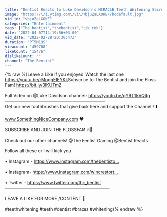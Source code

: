 ```yaml
---
title: "Dentist Reacts to Luke Davidson's MIRACLE Teeth Whitening Secrets?!"
image: "https:\/\/i.ytimg.com\/vi\/vbjuZaLXOKE\/hqdefault.jpg"
vid_id: "vbjuZaLXOKE"
categories: "Entertainment"
tags: ["The bentist","thebentist","tik tok"]
date: "2022-04-07T14:19:56+03:00"
vid_date: "2022-02-28T20:30:47Z"
duration: "PT5M19S"
viewcount: "459708"
likeCount: "15476"
dislikeCount: ""
channel: "The Bentist"
---
```

{% raw %}Leave a Like if you enjoyed!  Watch the last one <a rel="nofollow" target="blank" href="https://youtu.be/rMpggEIEYKk​">https://youtu.be/rMpggEIEYKk​</a>  Subscribe to The Bentist and join the Floss Fam! <a rel="nofollow" target="blank" href="https://bit.ly/3lKUTmZ">https://bit.ly/3lKUTmZ</a><br /><br />Full Video on @Luke Davidson channel : <a rel="nofollow" target="blank" href="https://youtu.be/qY9T15VQItg">https://youtu.be/qY9T15VQItg</a><br />———————————————————————<br />Get our new toothbrushes that give back here and support the Channel!! ⬇️<br /><br />www.SomethingNiceCompany.com ❤️<br /><br />SUBSCRIBE AND JOIN THE FLOSSFAM 🔥🦷<br /><br />Check out our other channels!  @The Bentist Gaming   @Bentist Reacts ​<br /><br />Follow all these or I will kick you <br /><br />•  Instagram - <a rel="nofollow" target="blank" href="https://www.instagram.com/thebentisto...​">https://www.instagram.com/thebentisto...​</a> <br /><br />• Instagram- <a rel="nofollow" target="blank" href="https://www.instagram.com/wincrestort...​">https://www.instagram.com/wincrestort...​</a><br /><br />• Twitter - <a rel="nofollow" target="blank" href="https://www.twitter.com/the_bentist​">https://www.twitter.com/the_bentist​</a><br />————————————————————————<br /><br />LEAVE A LIKE FOR MORE /​CONTENT 🎉<br /><br />#teethwhitening #teeth #dentist #braces #whitening{% endraw %}
